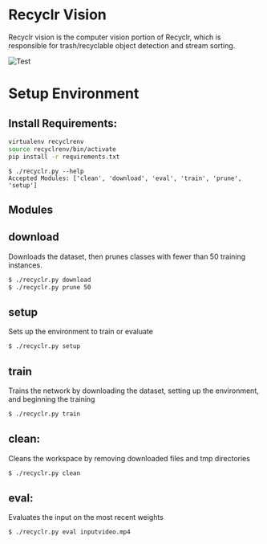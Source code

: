 # Recyclr Vision

Recyclr vision is the computer vision portion of Recyclr, which is responsible for trash/recyclable object detection and stream sorting.

![Test](https://i.imgur.com/L4kuEJD.jpg)

# Setup Environment

## Install Requirements:
```sh
virtualenv recyclrenv
source recyclrenv/bin/activate
pip install -r requirements.txt
```

```
$ ./recyclr.py --help
Accepted Modules: ['clean', 'download', 'eval', 'train', 'prune', 'setup']
```

## Modules

## download
Downloads the dataset, then prunes classes with fewer than 50 training instances.
```sh
$ ./recyclr.py download
$ ./recyclr.py prune 50
```

## setup
Sets up the environment to train or evaluate
```sh
$ ./recyclr.py setup
```

## train
Trains the network by downloading the dataset, setting up the environment,
and beginning the training
```sh
$ ./recyclr.py train
```

## clean:
Cleans the workspace by removing downloaded files and tmp directories
```sh
$ ./recyclr.py clean
```

## eval:
Evaluates the input on the most recent weights
```sh
$ ./recyclr.py eval inputvideo.mp4
```